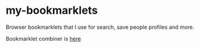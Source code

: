 # my-bookmarklets
Browser bookmarklets that I use for search, save people profiles and more.

Bookmarklet combiner is [here](https://w-shadow.com/bookmarklet-combiner/)
